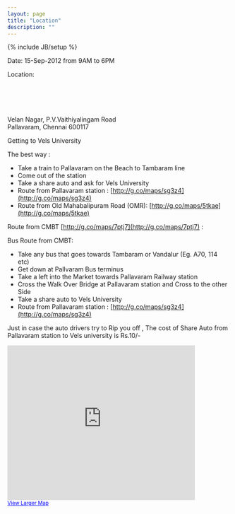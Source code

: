```yaml
---
layout: page
title: "Location"
description: ""
---
```

{% include JB/setup %}

Date: 15-Sep-2012 from 9AM to 6PM


Location:<br/><br/>
<img src="http://jugchennai.in/chennaijavasummit/images/Vels-Univ-Logo.png" alt="" align="left">
<br/><br/><br/><br/>Velan Nagar, P.V.Vaithiyalingam Road<br/>
Pallavaram, Chennai 600117


Getting to Vels University

The best way :

 - Take a train to Pallavaram on the Beach to Tambaram line
 - Come out of the station 
 - Take a share auto and ask for Vels University
 - Route from Pallavaram station : [http://g.co/maps/sg3z4](http://g.co/maps/sg3z4)
 - Route from Old Mahabalipuram Road (OMR): [http://g.co/maps/5tkae](http://g.co/maps/5tkae)

Route from CMBT [http://g.co/maps/7ptj7](http://g.co/maps/7ptj7) :

Bus Route from CMBT:

 - Take any bus that goes towards Tambaram or Vandalur (Eg. A70, 114 etc)
 - Get down at Pallvaram Bus terminus 
 - Take a left into the Market towards Pallavaram Railway station
 - Cross the Walk Over Bridge at Pallavaram station and Cross to the other Side
 - Take a share auto to Vels University 
 - Route from Pallavaram station : [http://g.co/maps/sg3z4](http://g.co/maps/sg3z4)

Just in case the auto drivers try to Rip you off , The cost of Share Auto from Pallavaram station to Vels university is Rs.10/-



<iframe width="425" height="350" frameborder="0" scrolling="no" marginheight="0" marginwidth="0" src="http://maps.google.co.in/maps?q=Vels+College+of+Science+%26+Physiotherapy&amp;hl=en&amp;ie=UTF8&amp;view=map&amp;cid=11596556925808437660&amp;ll=12.956488,80.160965&amp;spn=0.006295,0.006295&amp;t=m&amp;iwloc=A&amp;output=embed"></iframe><br /><small><a href="http://maps.google.co.in/maps?q=Vels+College+of+Science+%26+Physiotherapy&amp;hl=en&amp;ie=UTF8&amp;view=map&amp;cid=11596556925808437660&amp;ll=12.956488,80.160965&amp;spn=0.006295,0.006295&amp;t=m&amp;iwloc=A&amp;source=embed" style="color:#0000FF;text-align:left">View Larger Map</a></small>

